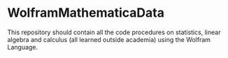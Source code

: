 # WolframMathematicaData
This repository should contain all the code procedures on statistics, linear algebra and calculus (all learned outside academia) using the Wolfram Language. 
